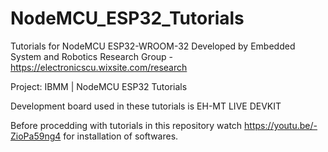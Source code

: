 # NodeMCU_ESP32_Tutorials
Tutorials for NodeMCU ESP32-WROOM-32 
Developed by Embedded System and Robotics Research Group - https://electronicscu.wixsite.com/research

Project: IBMM | NodeMCU ESP32 Tutorials

Development board used in these tutorials is EH-MT LIVE DEVKIT

Before procedding with tutorials in this repository watch https://youtu.be/-ZioPa59ng4
for installation of softwares.
